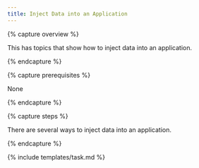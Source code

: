 ```yaml
---
title: Inject Data into an Application
---
```


{% capture overview %}

This has topics that show how to inject data into an application.

{% endcapture %}


{% capture prerequisites %}

None

{% endcapture %}


{% capture steps %}

There are several ways to inject data into an application.

{% endcapture %}


{% include templates/task.md %}
